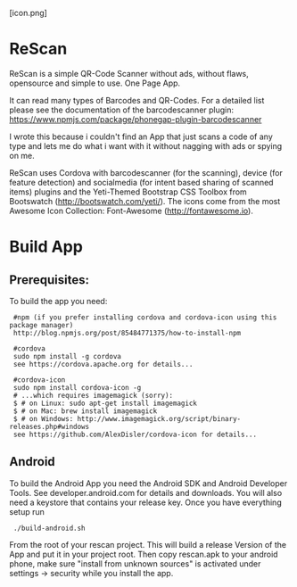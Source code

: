 [icon.png]
# ReScan
ReScan is a simple QR-Code Scanner without ads, without flaws, opensource and simple to use. One Page App.

It can read many types of Barcodes and QR-Codes. For a detailed list please see the documentation of the barcodescanner plugin:
https://www.npmjs.com/package/phonegap-plugin-barcodescanner

I wrote this because i couldn't find an App that just scans a code of any type and lets me do what i want with it without nagging with ads
or spying on me.

ReScan uses Cordova with barcodescanner (for the scanning), device (for feature detection) and socialmedia (for intent based sharing of scanned items) plugins and the Yeti-Themed Bootstrap CSS Toolbox from Bootswatch (http://bootswatch.com/yeti/). The icons come from the most Awesome Icon Collection: Font-Awesome (http://fontawesome.io).

# Build App
## Prerequisites:
To build the app you need:

     #npm (if you prefer installing cordova and cordova-icon using this package manager)
     http://blog.npmjs.org/post/85484771375/how-to-install-npm
     
     #cordova
     sudo npm install -g cordova
     see https://cordova.apache.org for details...
     
     #cordova-icon 
     sudo npm install cordova-icon -g
     # ...which requires imagemagick (sorry):
     $ # on Linux: sudo apt-get install imagemagick
     $ # on Mac: brew install imagemagick
     $ # on Windows: http://www.imagemagick.org/script/binary-releases.php#windows
     see https://github.com/AlexDisler/cordova-icon for details...

## Android
To build the Android App you need the Android SDK and Android Developer Tools. See developer.android.com for details and downloads.
You will also need a keystore that contains your release key.
Once you have everything setup run
     
     ./build-android.sh
     
From the root of your rescan project. This will build a release Version of the App and put it in your project root. Then copy rescan.apk to your android phone, make sure "install from unknown sources" is activated under settings -> security while you install the app.
